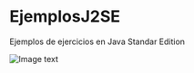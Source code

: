 # EjemplosJ2SE
Ejemplos de ejercicios en Java Standar Edition

![Image text](https://www.pinterest.es/pin/522558363023887088/visual-search/?imageSignature=4c0209e67b222509e094018cfdeca04e)